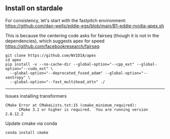 ## Install on stardale

For consistency, let's start with the fastpitch environment: 
https://github.com/dan-wells/eddie-egs/blob/main/B1-eddie-nvidia-apex.sh

This is because the centering code asks for fairseq (though it is not in the dependencies), which suggests apex for speed
https://github.com/facebookresearch/fairseq

```
git clone https://github.com/NVIDIA/apex
cd apex
pip install -v --no-cache-dir --global-option="--cpp_ext" --global-option="--cuda_ext" \
  --global-option="--deprecated_fused_adam" --global-option="--xentropy" \
  --global-option="--fast_multihead_attn" ./
```


---

Issues installing transformers
```
CMake Error at CMakeLists.txt:15 (cmake_minimum_required):
      CMake 3.1 or higher is required.  You are running version 2.8.12.2
```

Update cmake via conda

```
conda install cmake
```
